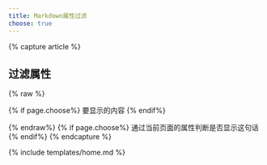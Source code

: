 ```yaml
---
title: Markdown属性过滤
choose: true
---
```


{% capture article %}

## 过滤属性

 {% raw %}
 
 {% if page.choose%}
 要显示的内容
 {% endif%}

 {% endraw%}
{% if page.choose%}
 通过当前页面的属性判断是否显示这句话
{% endif%}
{% endcapture %}

{% include templates/home.md %}

